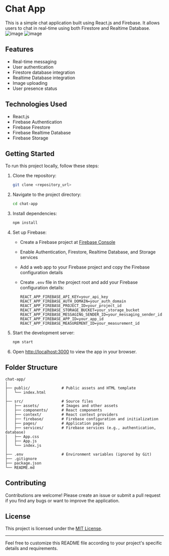 # Chat App

This is a simple chat application built using React.js and Firebase. It allows users to chat in real-time using both Firestore and Realtime Database.
![image](https://github.com/srivastavayash/ChatApp/assets/85108490/73f91388-b817-4c51-94fc-2928c9ff717e)
![image](https://github.com/srivastavayash/ChatApp/assets/85108490/0db9ce84-f51d-4d4f-8c67-0ec809a8bfa0)


## Features

- Real-time messaging
- User authentication
- Firestore database integration
- Realtime Database integration
- Image uploading
- User presence status

## Technologies Used

- React.js
- Firebase Authentication
- Firebase Firestore
- Firebase Realtime Database
- Firebase Storage

## Getting Started

To run this project locally, follow these steps:

1. Clone the repository:

   ```bash
   git clone <repository_url>
   ```

2. Navigate to the project directory:

   ```bash
   cd chat-app
   ```

3. Install dependencies:

   ```bash
   npm install
   ```

4. Set up Firebase:

   - Create a Firebase project at [Firebase Console](https://console.firebase.google.com/)
   - Enable Authentication, Firestore, Realtime Database, and Storage services
   - Add a web app to your Firebase project and copy the Firebase configuration details
   - Create `.env` file in the project root and add your Firebase configuration details:

     ```plaintext
     REACT_APP_FIREBASE_API_KEY=your_api_key
     REACT_APP_FIREBASE_AUTH_DOMAIN=your_auth_domain
     REACT_APP_FIREBASE_PROJECT_ID=your_project_id
     REACT_APP_FIREBASE_STORAGE_BUCKET=your_storage_bucket
     REACT_APP_FIREBASE_MESSAGING_SENDER_ID=your_messaging_sender_id
     REACT_APP_FIREBASE_APP_ID=your_app_id
     REACT_APP_FIREBASE_MEASUREMENT_ID=your_measurement_id
     ```

5. Start the development server:

   ```bash
   npm start
   ```

6. Open [http://localhost:3000](http://localhost:3000) to view the app in your browser.

## Folder Structure

```
chat-app/
│
├── public/              # Public assets and HTML template
│   └── index.html
│
├── src/                 # Source files
│   ├── assets/          # Images and other assets
│   ├── components/      # React components
│   ├── context/         # React context providers
│   ├── firebase/        # Firebase configuration and initialization
│   ├── pages/           # Application pages
│   ├── services/        # Firebase services (e.g., authentication, database)
│   ├── App.css
│   ├── App.js
│   └── index.js
│
├── .env                 # Environment variables (ignored by Git)
├── .gitignore
├── package.json
└── README.md
```

## Contributing

Contributions are welcome! Please create an issue or submit a pull request if you find any bugs or want to improve the application.

## License

This project is licensed under the [MIT License](https://opensource.org/licenses/MIT).

---

Feel free to customize this README file according to your project's specific details and requirements.
